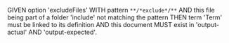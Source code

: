 GIVEN option 'excludeFiles' WITH pattern `**/*exclude*/**`
AND this file being part of a folder 'include' not matching the pattern
THEN term 'Term' must be linked to its definition
AND this document MUST exist in 'output-actual' AND 'output-expected'.
